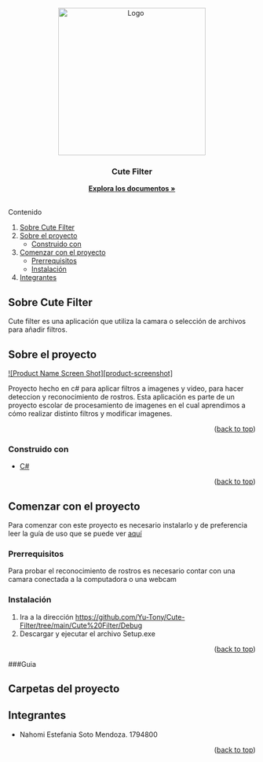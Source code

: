 <div id="top"></div>
<!-- PROJECT LOGO -->
<br />
<div align="center">
  <a href="https://github.com/Yu-Tony/Cute-Filter">
    <img src="images-readme\LogoCreamDream.png" alt="Logo" width="300" height="300">
  </a>

<h3 align="center">Cute Filter</h3>

  <p align="center">
    <a href="https://github.com/Yu-Tony/Cute-Filter"><strong>Explora los documentos »</strong></a>
    <br />
    <br />
  </p>
</div>



<!-- TABLE OF CONTENTS -->

  <summary>Contenido</summary>
  <ol>
     <li><a href="#sobre-cute-filter">Sobre Cute Filter</a></li>
    <li>
      <a href="#sobre-el-proyecto">Sobre el proyecto</a>
      <ul>
        <li><a href="#construido-con">Construido con</a></li>
      </ul>
    </li>
    <li>
      <a href="#comenzar-con-el-proyecto">Comenzar con el proyecto</a>
      <ul>
        <li><a href="#prerrequisitos">Prerrequisitos</a></li>
        <li><a href="#instalación">Instalación</a></li>
      </ul>
    </li>
    <li><a href="#integrantes">Integrantes</a></li>
  </ol>


## Sobre Cute Filter

Cute filter es una aplicación que utiliza la camara o selección de archivos para añadir filtros.

<!-- ABOUT THE PROJECT -->
## Sobre el proyecto

[![Product Name Screen Shot][product-screenshot]](https://example.com)

Proyecto hecho en c# para aplicar filtros a imagenes y video, para hacer deteccion y reconocimiento de rostros. Esta aplicación es parte de un proyecto escolar de procesamiento de imagenes en el cual aprendimos a cómo realizar distinto filtros y modificar imagenes.

<p align="right">(<a href="#top">back to top</a>)</p>

### Construido con
* [C#](https://docs.microsoft.com/en-us/dotnet/csharp/)


<p align="right">(<a href="#top">back to top</a>)</p>



<!-- GETTING STARTED -->
## Comenzar con el proyecto

Para comenzar con este proyecto es necesario instalarlo y de preferencia leer la guía de uso que se puede ver <a href="#guia">aquí</a>

### Prerrequisitos

Para probar el reconocimiento de rostros es necesario contar con una camara conectada a la computadora o una webcam

### Instalación

1. Ira a la dirección https://github.com/Yu-Tony/Cute-Filter/tree/main/Cute%20Filter/Debug
2. Descargar y ejecutar el archivo Setup.exe


<p align="right">(<a href="#top">back to top</a>)</p>

###Guia



<!-- CARPETAS -->
## Carpetas del proyecto


<!-- INTEGRANTES -->
## Integrantes

* []() Nahomi Estefania Soto Mendoza. 1794800


<p align="right">(<a href="#top">back to top</a>)</p>


